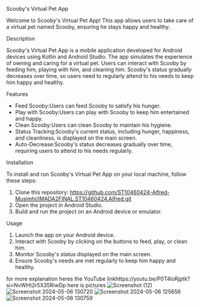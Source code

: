 Scooby's Virtual Pet App

Welcome to Scooby's Virtual Pet App! This app allows users to take care of a virtual pet named Scooby, ensuring he stays happy and healthy.

Description

Scooby's Virtual Pet App is a mobile application developed for Android devices using Kotlin and Android Studio. 
The app simulates the experience of owning and caring for a virtual pet. Users can interact with Scooby by feeding him, playing with him, and cleaning him. 
Scooby's status gradually decreases over time, so users need to regularly attend to his needs to keep him happy and healthy.

Features

- Feed Scooby:Users can feed Scooby to satisfy his hunger.
- Play with Scooby:Users can play with Scooby to keep him entertained and happy.
- Clean Scooby:Users can clean Scooby to maintain his hygiene.
- Status Tracking:Scooby's current status, including hunger, happiness, and cleanliness, is displayed on the main screen.
- Auto-Decrease:Scooby's status decreases gradually over time, requiring users to attend to his needs regularly.

Installation

To install and run Scooby's Virtual Pet App on your local machine, follow these steps:

1. Clone this repository: https://github.com/ST10460424-Alfred-Musimhi/IMADA2FINAL.ST10460424.Alfred.git
2. Open the project in Android Studio.
3. Build and run the project on an Android device or emulator.

Usage

1. Launch the app on your Android device.
2. Interact with Scooby by clicking on the buttons to feed, play, or clean him.
3. Monitor Scooby's status displayed on the main screen.
4. Ensure Scooby's needs are met regularly to keep him happy and healthy.

for more explanation heres the YouTube linkhttps://youtu.be/P0T4loRjptk?si=NvWHt2r5X35RiwDp 
here is pictures ![Screenshot (12)](https://github.com/VCCT-IMAD5112-2024-G2/IMADA2FINAL.ST10460424.Alfred/assets/164514936/5883e454-5582-4004-8b0d-529ed02287f9)
![Screenshot 2024-05-06 130720](https://github.com/VCCT-IMAD5112-2024-G2/IMADA2FINAL.ST10460424.Alfred/assets/164514936/068ea605-348d-4401-9508-51a3a62f2fc3)
![Screenshot 2024-05-06 125656](https://github.com/VCCT-IMAD5112-2024-G2/IMADA2FINAL.ST10460424.Alfred/assets/164514936/0ea6e267-c11e-4369-868c-682ec2efe357)
![Screenshot 2024-05-06 130759](https://github.com/VCCT-IMAD5112-2024-G2/IMADA2FINAL.ST10460424.Alfred/assets/164514936/51eadc28-0642-4aed-aa9a-1ca18a30b701)



